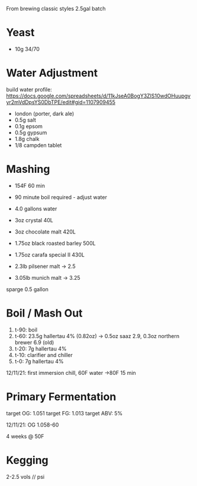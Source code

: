 From brewing classic styles
2.5gal batch

# Yeast
- 10g 34/70

# Water Adjustment
build water profile: https://docs.google.com/spreadsheets/d/11kJseA0BogY3ZlS10wdOHuupgvyr2mVdDpsYS0DbTPE/edit#gid=1107909455
- london (porter, dark ale)
- 0.5g salt
- 0.1g epsom
- 0.5g gypsum
- 1.8g chalk
- 1/8 campden tablet

# Mashing
- 154F 60 min
- 90 minute boil required - adjust water

- 4.0 gallons water
- 3oz crystal 40L
- 3oz chocolate malt 420L
- 1.75oz black roasted barley 500L
- 1.75oz carafa special II 430L
- 2.3lb pilsener malt -> 2.5
- 3.05lb munich malt ->  3.25

sparge 0.5 gallon


# Boil / Mash Out
1. t-90: boil
2. t-60: 23.5g hallertau 4% (0.82oz)
-> 0.5oz saaz 2.9, 0.3oz northern brewer 6.9 (old)
4. t-20: 7g hallertau 4%
5. t-10: clarifier and chiller
6. t-0: 7g hallertau 4%

12/11/21: first immersion chill, 60F water
->80F 15 min

# Primary Fermentation
target OG: 1.051
target FG: 1.013
target ABV: 5%

12/11/21: OG 1.058-60

4 weeks @ 50F

# Kegging
2-2.5 vols // psi
